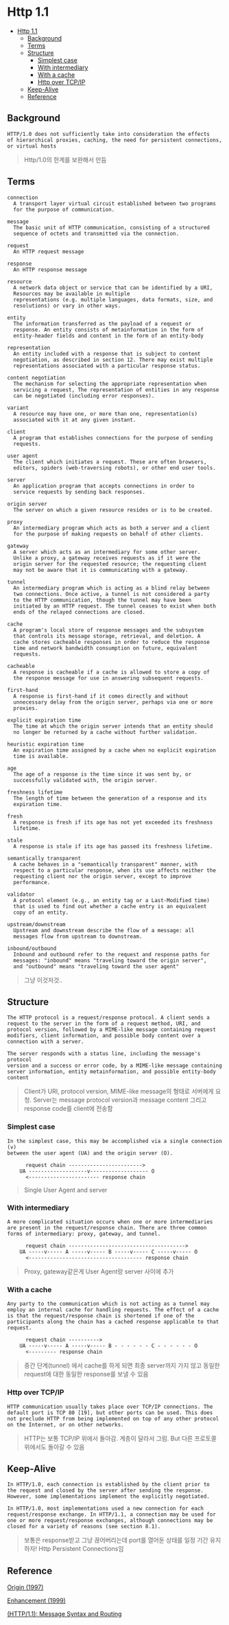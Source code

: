 # Http 1.1

- [Http 1.1](#http-11)
  - [Background](#background)
  - [Terms](#terms)
  - [Structure](#structure)
    - [Simplest case](#simplest-case)
    - [With intermediary](#with-intermediary)
    - [With a cache](#with-a-cache)
    - [Http over TCP/IP](#http-over-tcpip)
  - [Keep-Alive](#keep-alive)
  - [Reference](#reference)

## Background

```text
HTTP/1.0 does not sufficiently take into consideration the effects
of hierarchical proxies, caching, the need for persistent connections,
or virtual hosts
```

> Http/1.0의 한계를 보완해서 만듬

## Terms

```text
connection
  A transport layer virtual circuit established between two programs
  for the purpose of communication.

message
  The basic unit of HTTP communication, consisting of a structured
  sequence of octets and transmitted via the connection.

request
  An HTTP request message

response
  An HTTP response message

resource
  A network data object or service that can be identified by a URI,
  Resources may be available in multiple
  representations (e.g. multiple languages, data formats, size, and
  resolutions) or vary in other ways.

entity
  The information transferred as the payload of a request or
  response. An entity consists of metainformation in the form of
  entity-header fields and content in the form of an entity-body

representation
  An entity included with a response that is subject to content
  negotiation, as described in section 12. There may exist multiple
  representations associated with a particular response status.

content negotiation
  The mechanism for selecting the appropriate representation when
  servicing a request, The representation of entities in any response
  can be negotiated (including error responses).

variant
  A resource may have one, or more than one, representation(s)
  associated with it at any given instant. 

client
  A program that establishes connections for the purpose of sending
  requests.

user agent
  The client which initiates a request. These are often browsers,
  editors, spiders (web-traversing robots), or other end user tools.

server
  An application program that accepts connections in order to
  service requests by sending back responses.

origin server
  The server on which a given resource resides or is to be created.

proxy
  An intermediary program which acts as both a server and a client
  for the purpose of making requests on behalf of other clients.
  
gateway
  A server which acts as an intermediary for some other server.
  Unlike a proxy, a gateway receives requests as if it were the
  origin server for the requested resource; the requesting client
  may not be aware that it is communicating with a gateway.

tunnel
  An intermediary program which is acting as a blind relay between
  two connections. Once active, a tunnel is not considered a party
  to the HTTP communication, though the tunnel may have been
  initiated by an HTTP request. The tunnel ceases to exist when both
  ends of the relayed connections are closed.

cache
  A program's local store of response messages and the subsystem
  that controls its message storage, retrieval, and deletion. A
  cache stores cacheable responses in order to reduce the response
  time and network bandwidth consumption on future, equivalent
  requests.

cacheable
  A response is cacheable if a cache is allowed to store a copy of
  the response message for use in answering subsequent requests.

first-hand
  A response is first-hand if it comes directly and without
  unnecessary delay from the origin server, perhaps via one or more
  proxies.

explicit expiration time
  The time at which the origin server intends that an entity should
  no longer be returned by a cache without further validation.

heuristic expiration time
  An expiration time assigned by a cache when no explicit expiration
  time is available.

age
  The age of a response is the time since it was sent by, or
  successfully validated with, the origin server.

freshness lifetime
  The length of time between the generation of a response and its
  expiration time.

fresh
  A response is fresh if its age has not yet exceeded its freshness
  lifetime.

stale
  A response is stale if its age has passed its freshness lifetime.

semantically transparent
  A cache behaves in a "semantically transparent" manner, with
  respect to a particular response, when its use affects neither the
  requesting client nor the origin server, except to improve
  performance.

validator
  A protocol element (e.g., an entity tag or a Last-Modified time)
  that is used to find out whether a cache entry is an equivalent
  copy of an entity.

upstream/downstream
  Upstream and downstream describe the flow of a message: all
  messages flow from upstream to downstream.

inbound/outbound
  Inbound and outbound refer to the request and response paths for
  messages: "inbound" means "traveling toward the origin server",
  and "outbound" means "traveling toward the user agent"
```

> 그냥 이것저것..

## Structure

```text
The HTTP protocol is a request/response protocol. A client sends a
request to the server in the form of a request method, URI, and
protocol version, followed by a MIME-like message containing request
modifiers, client information, and possible body content over a
connection with a server.

The server responds with a status line, including the message's protocol
version and a success or error code, by a MIME-like message containing
server information, entity metainformation, and possible entity-body content
```

> Client가 URI, protocol version, MIME-like message의 형태로 서버에게 요청.
> Server는 message protocol version과 message content 그리고 response code를 client에 전송함

### Simplest case

```text
In the simplest case, this may be accomplished via a single connection (v)
between the user agent (UA) and the origin server (O).

      request chain ------------------------>
    UA -------------------v------------------- O
      <----------------------- response chain
```

> Single User Agent and server

### With intermediary

```text
A more complicated situation occurs when one or more intermediaries
are present in the request/response chain. There are three common
forms of intermediary: proxy, gateway, and tunnel.

      request chain -------------------------------------->
    UA -----v----- A -----v----- B -----v----- C -----v----- O
      <------------------------------------- response chain
```

> Proxy, gateway같은게 User Agent랑 server 사이에 추가

### With a cache

```text
Any party to the communication which is not acting as a tunnel may
employ an internal cache for handling requests. The effect of a cache
is that the request/response chain is shortened if one of the
participants along the chain has a cached response applicable to that
request.

      request chain ---------->
    UA -----v----- A -----v----- B - - - - - - C - - - - - - O
      <--------- response chain
```

> 중간 단계(tunnel) 에서 cache를 하게 되면 최종 server까지 가지 않고
> 동일한 request에 대한 동일한 response를 보낼 수 있음

### Http over TCP/IP

```text
HTTP communication usually takes place over TCP/IP connections. The
default port is TCP 80 [19], but other ports can be used. This does
not preclude HTTP from being implemented on top of any other protocol
on the Internet, or on other networks.
```

> HTTP는 보통 TCP/IP 위에서 돌아감. 계층이 달라서 그럼. But 다른 프로토콜 위에서도 돌아갈 수 있음

## Keep-Alive

```text
In HTTP/1.0, each connection is established by the client prior to
the request and closed by the server after sending the response.
However, some implementations implement the explicitly negotiated.

In HTTP/1.0, most implementations used a new connection for each
request/response exchange. In HTTP/1.1, a connection may be used for
one or more request/response exchanges, although connections may be
closed for a variety of reasons (see section 8.1).
```

> 보통은 response받고 그냥 끊어버리는데 port를 열어둔 상태를 일정 기간 유지하자!
> Http Persistent Connections임

## Reference

[Origin (1997)](https://tools.ietf.org/html/rfc2068)

[Enhancement (1999)](https://tools.ietf.org/html/rfc2616)

[(HTTP/1.1): Message Syntax and Routing](https://tools.ietf.org/html/rfc7230#page-79)
